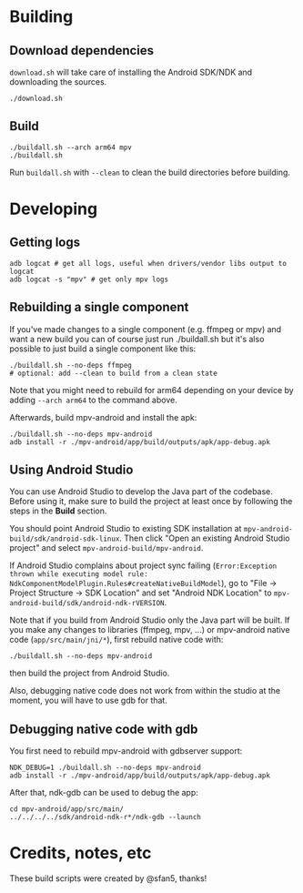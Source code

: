 # Building

## Download dependencies

`download.sh` will take care of installing the Android SDK/NDK and downloading the sources.

```
./download.sh
```

## Build

```
./buildall.sh --arch arm64 mpv
./buildall.sh
```

Run `buildall.sh` with `--clean` to clean the build directories before building.

# Developing

## Getting logs

```
adb logcat # get all logs, useful when drivers/vendor libs output to logcat
adb logcat -s "mpv" # get only mpv logs
```

## Rebuilding a single component

If you've made changes to a single component (e.g. ffmpeg or mpv) and want a new build you can of course just run ./buildall.sh but it's also possible to just build a single component like this:

```
./buildall.sh --no-deps ffmpeg
# optional: add --clean to build from a clean state
```

Note that you might need to rebuild for arm64 depending on your device by adding `--arch arm64` to the command above.

Afterwards, build mpv-android and install the apk:

```
./buildall.sh --no-deps mpv-android
adb install -r ./mpv-android/app/build/outputs/apk/app-debug.apk
```

## Using Android Studio

You can use Android Studio to develop the Java part of the codebase. Before using it, make sure to build the project at least once by following the steps in the **Build** section.

You should point Android Studio to existing SDK installation at `mpv-android-build/sdk/android-sdk-linux`. Then click "Open an existing Android Studio project" and select `mpv-android-build/mpv-android`.

If Android Studio complains about project sync failing (`Error:Exception thrown while executing model rule: NdkComponentModelPlugin.Rules#createNativeBuildModel`), go to "File -> Project Structure -> SDK Location" and set "Android NDK Location" to `mpv-android-build/sdk/android-ndk-rVERSION`.

Note that if you build from Android Studio only the Java part will be built. If you make any changes to libraries (ffmpeg, mpv, ...) or mpv-android native code (`app/src/main/jni/*`), first rebuild native code with:

```
./buildall.sh --no-deps mpv-android
```

then build the project from Android Studio.

Also, debugging native code does not work from within the studio at the moment, you will have to use gdb for that.

## Debugging native code with gdb

You first need to rebuild mpv-android with gdbserver support:

```
NDK_DEBUG=1 ./buildall.sh --no-deps mpv-android
adb install -r ./mpv-android/app/build/outputs/apk/app-debug.apk
```

After that, ndk-gdb can be used to debug the app:

```
cd mpv-android/app/src/main/
../../../../sdk/android-ndk-r*/ndk-gdb --launch
```

# Credits, notes, etc

These build scripts were created by @sfan5, thanks!

